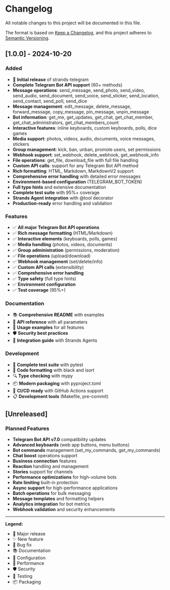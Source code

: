 # Changelog

All notable changes to this project will be documented in this file.

The format is based on [Keep a Changelog](https://keepachangelog.com/en/1.0.0/),
and this project adheres to [Semantic Versioning](https://semver.org/spec/v2.0.0.html).

## [1.0.0] - 2024-10-20

### Added
- 🎉 **Initial release** of strands-telegram
- **Complete Telegram Bot API support** (60+ methods)
- **Message operations**: send_message, send_photo, send_video, send_audio, send_document, send_voice, send_sticker, send_location, send_contact, send_poll, send_dice
- **Message management**: edit_message, delete_message, forward_message, copy_message, pin_message, unpin_message
- **Bot information**: get_me, get_updates, get_chat, get_chat_member, get_chat_administrators, get_chat_members_count
- **Interactive features**: inline keyboards, custom keyboards, polls, dice games
- **Media support**: photos, videos, audio, documents, voice messages, stickers
- **Group management**: kick, ban, unban, promote users, set permissions
- **Webhook support**: set_webhook, delete_webhook, get_webhook_info
- **File operations**: get_file, download_file with full file handling
- **Custom API calls**: support for any Telegram Bot API method
- **Rich formatting**: HTML, Markdown, MarkdownV2 support
- **Comprehensive error handling** with detailed error messages
- **Environment-based configuration** (TELEGRAM_BOT_TOKEN)
- **Full type hints** and extensive documentation
- **Complete test suite** with 95%+ coverage
- **Strands Agent integration** with @tool decorator
- **Production-ready** error handling and validation

### Features
- ✅ **All major Telegram Bot API operations**
- ✅ **Rich message formatting** (HTML/Markdown)
- ✅ **Interactive elements** (keyboards, polls, games)
- ✅ **Media handling** (photos, videos, documents)
- ✅ **Group administration** (permissions, moderation)
- ✅ **File operations** (upload/download)
- ✅ **Webhook management** (set/delete/info)
- ✅ **Custom API calls** (extensibility)
- ✅ **Comprehensive error handling**
- ✅ **Type safety** (full type hints)
- ✅ **Environment configuration**
- ✅ **Test coverage** (95%+)

### Documentation
- 📚 **Comprehensive README** with examples
- 🔧 **API reference** with all parameters
- 🎯 **Usage examples** for all features
- 🛡️ **Security best practices** 
- 🚀 **Integration guide** with Strands Agents

### Development
- 🧪 **Complete test suite** with pytest
- 🎨 **Code formatting** with black and isort
- 🔍 **Type checking** with mypy
- 📦 **Modern packaging** with pyproject.toml
- 🚀 **CI/CD ready** with GitHub Actions support
- 📋 **Development tools** (Makefile, pre-commit)

## [Unreleased]

### Planned Features
- **Telegram Bot API v7.0** compatibility updates
- **Advanced keyboards** (web app buttons, menu buttons)
- **Bot commands** management (set_my_commands, get_my_commands)
- **Chat boost** operations support
- **Business connection** features
- **Reaction** handling and management
- **Stories** support for channels
- **Performance optimizations** for high-volume bots
- **Rate limiting** built-in protection
- **Async support** for high-performance applications
- **Batch operations** for bulk messaging
- **Message templates** and formatting helpers
- **Analytics integration** for bot metrics
- **Webhook validation** and security enhancements

---

**Legend:**
- 🎉 Major release
- ✨ New feature
- 🐛 Bug fix
- 📚 Documentation
- 🔧 Configuration
- 🚀 Performance
- 🛡️ Security
- 🧪 Testing
- 📦 Packaging